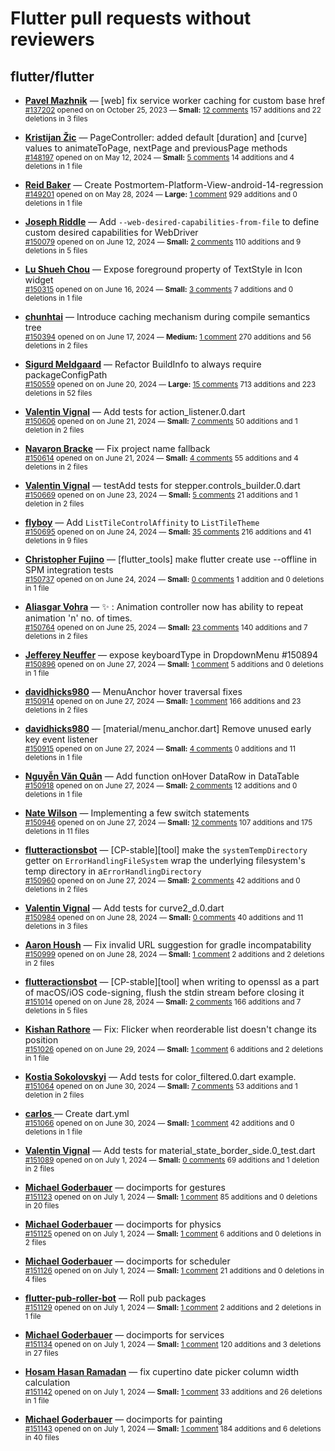 # Flutter pull requests without reviewers

## flutter/flutter

* **[Pavel Mazhnik](https://github.com/p-mazhnik)** &mdash; [web] fix service worker caching for custom base href<br />
    <sub>[#137202](https://github.com/flutter/flutter/pull/137202) opened on on October 25, 2023 &mdash; **Small:** [12 comments](https://github.com/flutter/flutter/pull/137202) 157 additions and 22 deletions in 3 files</sub><br />

* **[Kristijan Žic](https://github.com/KristijanZic)** &mdash; PageController: added default [duration] and [curve] values to animateToPage, nextPage and previousPage methods<br />
    <sub>[#148197](https://github.com/flutter/flutter/pull/148197) opened on on May 12, 2024 &mdash; **Small:** [5 comments](https://github.com/flutter/flutter/pull/148197) 14 additions and 4 deletions in 1 file</sub><br />

* **[Reid Baker](https://github.com/reidbaker)** &mdash; Create Postmortem-Platform-View-android-14-regression<br />
    <sub>[#149201](https://github.com/flutter/flutter/pull/149201) opened on on May 28, 2024 &mdash; **Large:** [1 comment](https://github.com/flutter/flutter/pull/149201) 929 additions and 0 deletions in 1 file</sub><br />

* **[Joseph Riddle](https://github.com/joeriddles)** &mdash; Add `--web-desired-capabilities-from-file` to define custom desired capabilities for WebDriver<br />
    <sub>[#150079](https://github.com/flutter/flutter/pull/150079) opened on on June 12, 2024 &mdash; **Small:** [2 comments](https://github.com/flutter/flutter/pull/150079) 110 additions and 9 deletions in 5 files</sub><br />

* **[Lu Shueh Chou](https://github.com/evan361425)** &mdash; Expose foreground property of TextStyle in Icon widget<br />
    <sub>[#150315](https://github.com/flutter/flutter/pull/150315) opened on on June 16, 2024 &mdash; **Small:** [3 comments](https://github.com/flutter/flutter/pull/150315) 7 additions and 0 deletions in 1 file</sub><br />

* **[chunhtai](https://github.com/chunhtai)** &mdash; Introduce caching mechanism during compile semantics tree<br />
    <sub>[#150394](https://github.com/flutter/flutter/pull/150394) opened on on June 17, 2024 &mdash; **Medium:** [1 comment](https://github.com/flutter/flutter/pull/150394) 270 additions and 56 deletions in 2 files</sub><br />

* **[Sigurd Meldgaard](https://github.com/sigurdm)** &mdash; Refactor BuildInfo to always require packageConfigPath<br />
    <sub>[#150559](https://github.com/flutter/flutter/pull/150559) opened on on June 20, 2024 &mdash; **Large:** [15 comments](https://github.com/flutter/flutter/pull/150559) 713 additions and 223 deletions in 52 files</sub><br />

* **[Valentin Vignal](https://github.com/ValentinVignal)** &mdash; Add tests for action_listener.0.dart<br />
    <sub>[#150606](https://github.com/flutter/flutter/pull/150606) opened on on June 21, 2024 &mdash; **Small:** [7 comments](https://github.com/flutter/flutter/pull/150606) 50 additions and 1 deletion in 2 files</sub><br />

* **[Navaron Bracke](https://github.com/navaronbracke)** &mdash; Fix project name fallback<br />
    <sub>[#150614](https://github.com/flutter/flutter/pull/150614) opened on on June 21, 2024 &mdash; **Small:** [4 comments](https://github.com/flutter/flutter/pull/150614) 55 additions and 4 deletions in 2 files</sub><br />

* **[Valentin Vignal](https://github.com/ValentinVignal)** &mdash; testAdd tests for stepper.controls_builder.0.dart<br />
    <sub>[#150669](https://github.com/flutter/flutter/pull/150669) opened on on June 23, 2024 &mdash; **Small:** [5 comments](https://github.com/flutter/flutter/pull/150669) 21 additions and 1 deletion in 2 files</sub><br />

* **[flyboy](https://github.com/hello-coder-xu)** &mdash; Add `ListTileControlAffinity` to `ListTileTheme`<br />
    <sub>[#150695](https://github.com/flutter/flutter/pull/150695) opened on on June 24, 2024 &mdash; **Small:** [35 comments](https://github.com/flutter/flutter/pull/150695) 216 additions and 41 deletions in 9 files</sub><br />

* **[Christopher Fujino](https://github.com/christopherfujino)** &mdash; [flutter_tools] make flutter create use --offline in SPM integration tests<br />
    <sub>[#150737](https://github.com/flutter/flutter/pull/150737) opened on on June 24, 2024 &mdash; **Small:** [0 comments](https://github.com/flutter/flutter/pull/150737) 1 addition and 0 deletions in 1 file</sub><br />

* **[Aliasgar Vohra](https://github.com/aliasgar4558)** &mdash; ✨ : Animation controller now has ability to repeat animation 'n' no. of times.<br />
    <sub>[#150764](https://github.com/flutter/flutter/pull/150764) opened on on June 25, 2024 &mdash; **Small:** [23 comments](https://github.com/flutter/flutter/pull/150764) 140 additions and 7 deletions in 2 files</sub><br />

* **[Jefferey Neuffer](https://github.com/j7126)** &mdash; expose keyboardType in DropdownMenu #150894<br />
    <sub>[#150896](https://github.com/flutter/flutter/pull/150896) opened on on June 27, 2024 &mdash; **Small:** [1 comment](https://github.com/flutter/flutter/pull/150896) 5 additions and 0 deletions in 1 file</sub><br />

* **[davidhicks980](https://github.com/davidhicks980)** &mdash; MenuAnchor hover traversal fixes<br />
    <sub>[#150914](https://github.com/flutter/flutter/pull/150914) opened on on June 27, 2024 &mdash; **Small:** [1 comment](https://github.com/flutter/flutter/pull/150914) 166 additions and 23 deletions in 2 files</sub><br />

* **[davidhicks980](https://github.com/davidhicks980)** &mdash; [material/menu_anchor.dart] Remove unused early key event listener<br />
    <sub>[#150915](https://github.com/flutter/flutter/pull/150915) opened on on June 27, 2024 &mdash; **Small:** [4 comments](https://github.com/flutter/flutter/pull/150915) 0 additions and 11 deletions in 1 file</sub><br />

* **[Nguyễn Văn Quân](https://github.com/QunNguyen)** &mdash; Add function onHover DataRow in DataTable<br />
    <sub>[#150918](https://github.com/flutter/flutter/pull/150918) opened on on June 27, 2024 &mdash; **Small:** [2 comments](https://github.com/flutter/flutter/pull/150918) 12 additions and 0 deletions in 1 file</sub><br />

* **[Nate Wilson](https://github.com/nate-thegrate)** &mdash; Implementing a few switch statements<br />
    <sub>[#150946](https://github.com/flutter/flutter/pull/150946) opened on on June 27, 2024 &mdash; **Small:** [12 comments](https://github.com/flutter/flutter/pull/150946) 107 additions and 175 deletions in 11 files</sub><br />

* **[flutteractionsbot](https://github.com/flutteractionsbot)** &mdash; [CP-stable][tool] make the `systemTempDirectory` getter on `ErrorHandlingFileSystem` wrap the underlying filesystem's temp directory in a`ErrorHandlingDirectory`<br />
    <sub>[#150960](https://github.com/flutter/flutter/pull/150960) opened on on June 27, 2024 &mdash; **Small:** [2 comments](https://github.com/flutter/flutter/pull/150960) 42 additions and 0 deletions in 2 files</sub><br />

* **[Valentin Vignal](https://github.com/ValentinVignal)** &mdash; Add tests for curve2_d.0.dart<br />
    <sub>[#150984](https://github.com/flutter/flutter/pull/150984) opened on on June 28, 2024 &mdash; **Small:** [0 comments](https://github.com/flutter/flutter/pull/150984) 40 additions and 11 deletions in 3 files</sub><br />

* **[Aaron Housh](https://github.com/Dispersia)** &mdash; Fix invalid URL suggestion for gradle incompatability<br />
    <sub>[#150999](https://github.com/flutter/flutter/pull/150999) opened on on June 28, 2024 &mdash; **Small:** [1 comment](https://github.com/flutter/flutter/pull/150999) 2 additions and 2 deletions in 2 files</sub><br />

* **[flutteractionsbot](https://github.com/flutteractionsbot)** &mdash; [CP-stable][tool] when writing to openssl as a part of macOS/iOS code-signing, flush the stdin stream before closing it<br />
    <sub>[#151014](https://github.com/flutter/flutter/pull/151014) opened on on June 28, 2024 &mdash; **Small:** [2 comments](https://github.com/flutter/flutter/pull/151014) 166 additions and 7 deletions in 5 files</sub><br />

* **[Kishan Rathore](https://github.com/rkishan516)** &mdash; Fix: Flicker when reorderable list doesn't change its position<br />
    <sub>[#151026](https://github.com/flutter/flutter/pull/151026) opened on on June 29, 2024 &mdash; **Small:** [1 comment](https://github.com/flutter/flutter/pull/151026) 6 additions and 2 deletions in 1 file</sub><br />

* **[Kostia Sokolovskyi](https://github.com/ksokolovskyi)** &mdash; Add tests for color_filtered.0.dart example.<br />
    <sub>[#151064](https://github.com/flutter/flutter/pull/151064) opened on on June 30, 2024 &mdash; **Small:** [7 comments](https://github.com/flutter/flutter/pull/151064) 53 additions and 1 deletion in 2 files</sub><br />

* **[carlos ](https://github.com/scoorpion1008)** &mdash; Create dart.yml<br />
    <sub>[#151066](https://github.com/flutter/flutter/pull/151066) opened on on June 30, 2024 &mdash; **Small:** [1 comment](https://github.com/flutter/flutter/pull/151066) 42 additions and 0 deletions in 1 file</sub><br />

* **[Valentin Vignal](https://github.com/ValentinVignal)** &mdash; Add tests for material_state_border_side.0_test.dart<br />
    <sub>[#151089](https://github.com/flutter/flutter/pull/151089) opened on on July 1, 2024 &mdash; **Small:** [0 comments](https://github.com/flutter/flutter/pull/151089) 69 additions and 1 deletion in 2 files</sub><br />

* **[Michael Goderbauer](https://github.com/goderbauer)** &mdash; docimports for gestures<br />
    <sub>[#151123](https://github.com/flutter/flutter/pull/151123) opened on on July 1, 2024 &mdash; **Small:** [1 comment](https://github.com/flutter/flutter/pull/151123) 85 additions and 0 deletions in 20 files</sub><br />

* **[Michael Goderbauer](https://github.com/goderbauer)** &mdash; docimports for physics<br />
    <sub>[#151125](https://github.com/flutter/flutter/pull/151125) opened on on July 1, 2024 &mdash; **Small:** [1 comment](https://github.com/flutter/flutter/pull/151125) 6 additions and 0 deletions in 2 files</sub><br />

* **[Michael Goderbauer](https://github.com/goderbauer)** &mdash; docimports for scheduler<br />
    <sub>[#151126](https://github.com/flutter/flutter/pull/151126) opened on on July 1, 2024 &mdash; **Small:** [1 comment](https://github.com/flutter/flutter/pull/151126) 21 additions and 0 deletions in 4 files</sub><br />

* **[flutter-pub-roller-bot](https://github.com/flutter-pub-roller-bot)** &mdash; Roll pub packages<br />
    <sub>[#151129](https://github.com/flutter/flutter/pull/151129) opened on on July 1, 2024 &mdash; **Small:** [1 comment](https://github.com/flutter/flutter/pull/151129) 2 additions and 2 deletions in 1 file</sub><br />

* **[Michael Goderbauer](https://github.com/goderbauer)** &mdash; docimports for services<br />
    <sub>[#151134](https://github.com/flutter/flutter/pull/151134) opened on on July 1, 2024 &mdash; **Small:** [1 comment](https://github.com/flutter/flutter/pull/151134) 120 additions and 3 deletions in 27 files</sub><br />

* **[Hosam Hasan Ramadan](https://github.com/HosamHasanRamadan)** &mdash; fix cupertino date picker column width calculation<br />
    <sub>[#151142](https://github.com/flutter/flutter/pull/151142) opened on on July 1, 2024 &mdash; **Small:** [1 comment](https://github.com/flutter/flutter/pull/151142) 33 additions and 26 deletions in 1 file</sub><br />

* **[Michael Goderbauer](https://github.com/goderbauer)** &mdash; docimports for painting<br />
    <sub>[#151143](https://github.com/flutter/flutter/pull/151143) opened on on July 1, 2024 &mdash; **Small:** [1 comment](https://github.com/flutter/flutter/pull/151143) 184 additions and 6 deletions in 40 files</sub><br />

